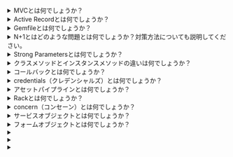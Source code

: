 <details>
<summary>MVCとは何でしょうか？</summary>
アプリケーションの設計のモデルの一つです。MVCとはモデル、ビュー、コントローラーの3つの略称です。MVCのフローはコントローラーがユーザーからのリクエストを受け取り、モデルがデータベースからデータをコントローラーに渡しそのデータをもとにビューで表示されるような仕組みになっております。メリットは保守性、再利用性、テストが容易というのがあります。
</details>
<details>
<summary>Active Recordとは何でしょうか？</summary>
ruby on railsが提供するオブジェクトリレーショナルマッピングと言われるライブラリです。モデルで使用される仕組みで、データベース操作をRubyのオブジェクトとして扱えるようになりSQLを書かずにデータベース操作をオブジェクト指向で行えるようになります。
</details>
<details>
<summary>Gemfileとは何でしょうか？</summary>
Railsのアプリケーション内で利用するgemの依存関係を指定し、それらを一覧で管理できるものです。
</details>
<details>
<summary>N+1とはどのような問題とは何でしょうか？対策方法についても説明してください。</summary>
N+1問題は、関連レコードを効率的に取得できていないために、無駄なクエリが多く発行される問題です。対策方法の例としてはincludesなどのメソッドを用いて関連付けを予め指定することによって、クエリの読み込み回数を最小限にすることです。
</details>
<details>
<summary>Strong Parametersとは何でしょうか？</summary>
Ruby on Railsでリクエストパラメータを安全に扱うための仕組みです。特に、ユーザーからの入力（フォームデータなど）をそのままモデルに渡すと、悪意のあるユーザーがパラメータの変更する可能性があります。これを防ぐために、Strong Parametersでは、許可されたパラメータだけを明示的に指定し、それ以外のパラメータは無視するようにします。
</details>
<details>
<summary>クラスメソッドとインスタンスメソッドの違いは何でしょうか？</summary>
クラスメソッドはクラス自体に関連する処理に使い、インスタンスを作成せずに呼び出せます。インスタンスメソッドはインスタンスに関連する処理に使い、インスタンスを作成してから呼び出します。インスタンスとは個人の状態を表すためのもととなる工場。
</details>
<details>
<summary>コールバックとは何でしょうか？</summary>
コールバックは、Railsアプリケーションで特定のイベントが発生した際に自動的に呼び出されるメソッドであり、データベースのレコードが作成、更新、削除などのプロセスの際に処理を追加するために使用されます。
</details>
<details>
<summary>credentials（クレデンシャルズ）とは何でしょうか？</summary>
credentials（クレデンシャルズ）は、Ruby on Railsにおいてアプリケーションの機密情報や設定を安全に管理するための仕組みです。APIキーやデータベースのパスワード、サードパーティサービスの認証情報など、外部に漏れてはいけない情報を暗号化して保存します。
</details>
<details>
<summary>アセットパイプラインとは何でしょうか？</summary>
アセットパイプラインとは、JavaScriptやCSSを圧縮/連結するためのフレームワークです。アセットパイプラインにより連結することによって、Webページをレンダリングするためのリクエストを減らすことができます。
</details>
<details>
<summary>Rackとは何でしょうか？</summary>
RackはRubyでWebサーバーを立ち上げるためのインターフェースである。また、指定したファイルを独自のRuby DSLとして読み込み、DSLで指定した様々なミドルウェア、アプリケーションを組み合わせてWebサーバを立ち上げることができるrackupというコマンドを提供するライブラリである。
</details>
<details>
<summary>concern（コンセーン）とは何でしょうか？</summary>
同じ機能を複数のモデルやコントローラーで利用する場合にモジュールとして再利用を目的とした機能です。concernを利用することによりロジックをモデルやコントローラと分けて定義できコードを簡潔に保てることができます。
</details>

<details>
<summary>サービスオブジェクトとは何でしょうか？</summary>
ControllerまたはModelの処理が肥大化したロジックを独立したオブジェクトとして定義するデザインパターンです。明確なルールが存在しない為運用等が難しいと認識しております。
</details>
<details>
<summary>フォームオブジェクトとは何でしょうか？</summary>
フォームオブジェクトは、一つのフォームで複数のモデルを操作したい場合、モデルに依存しないデータを処理する際に便利なデザインパターンです。Formオブジェクトを作成することで責務の分離（モデルやコントローラーにフォームの処理が混在しなくなる）ができ、フォームに関する記述が一箇所にまとまるので非常に読みやすいです。
</details>
<details>
<summary></summary>

</details>
<details>
<summary></summary>

</details>
<details>
<summary></summary>

</details>
